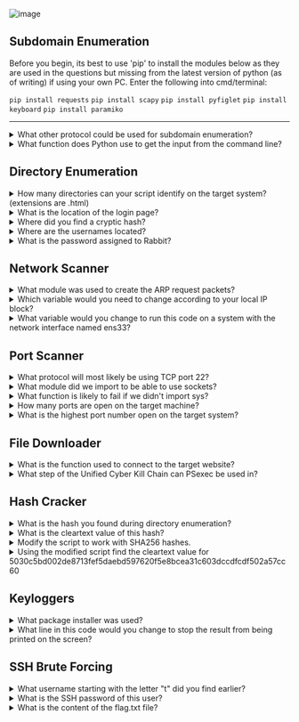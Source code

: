 ![image](https://user-images.githubusercontent.com/66912443/186186596-e1376401-19b2-42fc-bb07-717ec09cc0d5.png)


## Subdomain Enumeration 

Before you begin, its best to use 'pip' to install the modules below as they are used in the questions but missing from the latest version of python (as of writing) if using your own PC. Enter the following into cmd/terminal:
  <p></p>
  
``` pip install requests ```
``` pip install scapy ```
``` pip install pyfiglet ```
``` pip install keyboard ```
``` pip install paramiko ```

____________________________________________________________________________________________________________________

<details>
<summary> What other protocol could be used for subdomain enumeration? </summary>
<p></p>
  
  Domain Name Servers can have public-facing subdomains that can prove useful. The website https://dnsdumpster.com/ is a perfect example of this. Using the tryhackme website as an example search, this website can provide a basic domain map exposing a few (but not for certain all) subdomains attached to this address.
  
  ![image](https://user-images.githubusercontent.com/66912443/185466583-f0b08983-eac9-4306-adb3-c99e343b5f95.png)

  
 ```Answer = dns ```
  ____________________________________________________________________________________________________________________
</details>

<details>
<summary> What function does Python use to get the input from the command line? </summary>
  <p></p>
  
  'sys.argv' contains the command-line arguments passed to the script.
  
 ``` Answer = sys.argv ```
  ____________________________________________________________________________________________________________________
</details>

## Directory Enumeration 

<details>
<summary> How many directories can your script identify on the target system? (extensions are .html) </summary>
  <p></p>
  When downloading the task file, you'll need to change it to 'wordlist.txt' rather than 'wordlist2.txt' or it will not work. Then after the code is copied and run in CMD you should see the following:
  <p></p>
  
![image](https://user-images.githubusercontent.com/66912443/185468543-e0e0615a-10e9-4176-969f-3e635b84a2bf.png)

  ``` Answer = 4 ```
____________________________________________________________________________________________________________________
</details>

<details>
<summary> What is the location of the login page? </summary>
  <p></p>
Either by trying all 4 directories, or from guessing by the name, you can work out that "/private.html" holds the login page as seen below:
  <p></p>
  
  ![image](https://user-images.githubusercontent.com/66912443/185469387-1701301f-c321-4519-8310-f33f876f38a9.png)

  ``` Answer = private.html ```
  ____________________________________________________________________________________________________________________
</details>

<details>
<summary> Where did you find a cryptic hash? </summary>
  <p></p>
  
"/apollo.html" hides the cryptic hash

![image](https://user-images.githubusercontent.com/66912443/185470666-9e090ce9-7b71-4e30-90c9-077490462896.png)  
  
  ``` Answer = apollo.html ```
____________________________________________________________________________________________________________________
</details>

<details>
<summary> Where are the usernames located? </summary>
  <p></p>
"/surfer.html" gives a way an unfortunate amount of information about the users.
  
![image](https://user-images.githubusercontent.com/66912443/185471052-bcd1af66-30b3-469b-bebc-d61824ab8b5e.png)

``` Answer = surfer.html ```  
  ____________________________________________________________________________________________________________________
</details>

<details>
<summary> What is the password assigned to Rabbit? </summary>
  <p></p>
  
``` Answer = LOUSYRABBO ```
____________________________________________________________________________________________________________________
</details>

## Network Scanner

<details>
<summary> What module was used to create the ARP request packets? </summary>
  <p></p>
  "scapy" is a python packet manipulation tool.
  <p></p>
  
  ``` Answer = scapy ```
____________________________________________________________________________________________________________________
</details>

<details>
<summary> Which variable would you need to change according to your local IP block? </summary>
  <p></p>
  As seen on line 4, the variable 'ip_range" determines the IP block as it starts 10.10.X.X, as does our active machine
  <p></p>
  
![image](https://user-images.githubusercontent.com/66912443/185473319-9708a6e3-72a1-4866-a686-fdcb0bfb6c75.png)

  
``` Answer = ip_range ```
____________________________________________________________________________________________________________________
</details>

<details>
<summary> What variable would you change to run this code on a system with the network interface named ens33? </summary>
  <p></p>
  
  ``` Answer = interface ```
____________________________________________________________________________________________________________________
</details>

## Port Scanner

<details>
<summary> What protocol will most likely be using TCP port 22? </summary>
  <p></p>
SSH uses port 22
  <p></p>
  
``` Answer = ssh ```
____________________________________________________________________________________________________________________
</details>

<details>
<summary> What module did we import to be able to use sockets?  </summary>
  <p></p>
  
``` Answer = socket ```
____________________________________________________________________________________________________________________
</details>

<details>
<summary> What function is likely to fail if we didn't import sys? </summary>
  <p></p>

  "sys.stdout.flush()" as it uses the sys function at the beginning.
  
  ``` Answer = sys.stdout.flush() ```
____________________________________________________________________________________________________________________
</details>

<details>
<summary> How many ports are open on the target machine? </summary>
<p></p>

``` Answer = 3 ```
____________________________________________________________________________________________________________________
</details>

<details>
<summary> What is the highest port number open on the target system? </summary>
<p></p>

``` Answer = 2100 ```
____________________________________________________________________________________________________________________
</details>

## File Downloader

<details>
<summary> What is the function used to connect to the target website? </summary>
<p></p> 
  
``` Answer = requests.get() ```
____________________________________________________________________________________________________________________
</details>

<details>
<summary> What step of the Unified Cyber Kill Chain can PSexec be used in? </summary>
<p></p>
To begin with, some definitions:
  <p></p>

  <li> PsExec is a light-weight telnet-replacement that lets you execute processes on other systems. </ul>
  <li> The Unified Kill Chains provides insight into the tactics that hackers employ to attain objectives in cyber attacks. </ul>
  </li></li>
  
  <p></p>
  
  More information on the Unified Cyber Kill Chain here --> https://warnerchad.medium.com/unified-kill-chain-in-cyber-threat-intelligence-b577bf340ceb
  
  There are 18 steps to the Cyber Kill Chain. As PsExec cis a telnet replacement, it would make sense for it to be used in the "Lateral Movement" phase as it can be used to control and execute on other systems with full interactivity.
    
``` Answer = Lateral Movement ```
____________________________________________________________________________________________________________________
</details>

## Hash Cracker

<details>
<summary> What is the hash you found during directory enumeration? </summary>
<p></p>
This is the hash found at apollo.html
  <p></p>
  
```Answer = cd13b6a6af66fb774faa589a9d18f906 ```
____________________________________________________________________________________________________________________
</details>

<details>
<summary> What is the cleartext value of this hash? </summary>
  <p></p>
Still using the same wordlist as earlier, when the program is run enter the exact location of the wordlist followed by the hash (as seen below) to get the answer.
  <p></p>
  
![image](https://user-images.githubusercontent.com/66912443/185484289-2c68be94-6179-40b7-a61a-7e18a0c09240.png)
  
  ```Answer = rainbow ```
____________________________________________________________________________________________________________________
</details>

<details>
<summary> Modify the script to work with SHA256 hashes. </summary>
  <p></p>
To make this work you literally need to modify a single line from this:
  <p></p>
  
  ```hash_ob = hashlib.md5(line.strip().encode())```
  <p></p>
  To This:
  <p></p>
  
  ```hash_ob = hashlib.sha256(line.strip().encode())```
  ____________________________________________________________________________________________________________________
</details>

<details>
<summary> Using the modified script find the cleartext value for 5030c5bd002de8713fef5daebd597620f5e8bcea31c603dccdfcdf502a57cc60 </summary>
<p></p>
Still using the same wordlist again, when the program is run enter the exact location of the wordlist followed by the new hash (as seen below) to get the answer.
  <p></p>
  
![image](https://user-images.githubusercontent.com/66912443/185484871-d5ded682-5648-4569-85ef-9fb9f6ea47c8.png)

  ``` Answer = redwings ```
  
  ____________________________________________________________________________________________________________________
</details>

## Keyloggers

<details>
<summary> What package installer was used? </summary>
<p></p>
  
  ``` Answer = pip3 ```
____________________________________________________________________________________________________________________
</details>

<details>
<summary> What line in this code would you change to stop the result from being printed on the screen? </summary>
<p></p>
  
  "keyboard.play will play back the keys recorded by keyboard.record"
  
  <p></p>
  
  ``` Answer = keyboard.play(keys) ```
____________________________________________________________________________________________________________________
</details>

## SSH Brute Forcing 

<details>
<summary> What username starting with the letter "t" did you find earlier? </summary>
<p></p>
Remembering back to an earlier question, "/surfer.html" exposed poorly stored usernames and passwords on the system.
  <p></p>
  
``` Answer = tiffany ```
____________________________________________________________________________________________________________________
</details>

<details>
<summary> What is the SSH password of this user? </summary>
<p></p>
By following the inputs provided, still using the same wordlist from the previous exercise, and using 'tiffany' as the username the program ticks through until it finds the answer.
  <p></p>
  
![image](https://user-images.githubusercontent.com/66912443/185487960-92abfc36-cb67-4327-8f7e-824ddf1f27da.png)
  
  <p></p>
  
``` Answer = trustno1 ```
____________________________________________________________________________________________________________________
</details>

<details>
<summary> What is the content of the flag.txt file? </summary>
<p></p>
Now we have both a username and a password, we can easily gain SSH access into the system using the username of "tiffany" and password of "trustno1". SSH access is seen below:
  <p></p>
  
  ![image](https://user-images.githubusercontent.com/66912443/185488479-ca4ed39b-c82d-44b4-ba6f-8fe0b88a6806.png)

  From this point on gaining the flag is as easy as reading the flag file in the current directory:
  <p></p>
  
  ![image](https://user-images.githubusercontent.com/66912443/185488690-3614e31c-a07f-4cc3-871b-c3e6e0a8b24f.png)

  <p></p>
  
``` Answer = THM-737390028 ```
____________________________________________________________________________________________________________________
</details>



